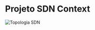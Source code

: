 # Projeto SDN Context
![Topologia SDN](https://github.com/pop-apbo/sdn-context/blob/master/rede-virtual/images/sdn-emulation-infra-v3.png)
